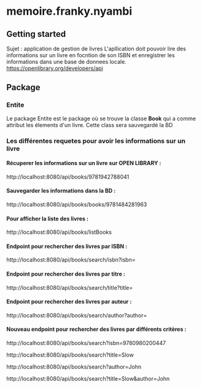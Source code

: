 # memoire.franky.nyambi



## Getting started

Sujet : application de gestion de livres
L'apllication doit pouvoir lire des informations sur un livre en focntion de son ISBN et enregistrer les informations dans une base de donnees locale.
https://openlibrary.org/developers/api

## Package 
### Entite 

 Le package Entite est le package où se trouve la classe **Book** qui a comme attribut les élements d'un livre. Cette class sera sauvegardé 
la BD 

### Les différentes requetes pour avoir les informations sur un livre 

#### Récuperer les informations sur un livre sur OPEN LIBRARY :
http://localhost:8080/api/books/9781942788041 

#### Sauvegarder les informations dans la BD :
http://localhost:8080/api/books/books/9781484281963

#### Pour afficher la liste des livres : 
http://localhost:8080/api/books/listBooks

#### Endpoint pour rechercher des livres par ISBN : 
http://localhost:8080/api/books/search/isbn?isbn=

#### Endpoint pour rechercher des livres par titre :
http://localhost:8080/api/books/search/title?title=

#### Endpoint pour rechercher des livres par auteur :
http://localhost:8080/api/books/search/author?author=

#### Nouveau endpoint pour rechercher des livres par différents critères :  
http://localhost:8080/api/books/search?isbn=9780980200447 

http://localhost:8080/api/books/search?title=Slow

http://localhost:8080/api/books/search?author=John

http://localhost:8080/api/books/search?title=Slow&author=John

